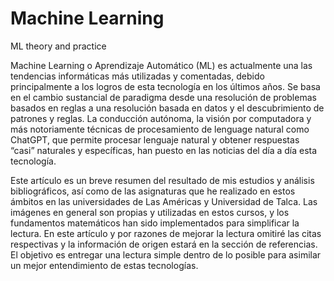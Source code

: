 # Machine Learning
ML theory and practice

Machine Learning o Aprendizaje Automático (ML) es actualmente una las tendencias informáticas más utilizadas y comentadas, debido principalmente a los logros de esta tecnología en los últimos años. Se basa en el cambio sustancial de paradigma desde una resolución de problemas basados en reglas a una resolución basada en datos y el descubrimiento de patrones y reglas. La conducción autónoma, la visión por computadora y más notoriamente técnicas de procesamiento de lenguage natural como ChatGPT, que permite procesar lenguaje natural y obtener respuestas “casi” naturales y específicas, han puesto en las noticias del día a día esta tecnología.

Este artículo es un breve resumen del resultado de mis estudios y análisis bibliográficos, así como de las asignaturas que he realizado en estos ámbitos en las universidades de Las Américas y Universidad de Talca. Las imágenes en general son propias y utilizadas en estos cursos, y los fundamentos matemáticos han sido implementados para simplificar la lectura. En este artículo y por razones de mejorar la lectura omitiré las citas respectivas y la información de origen estará en la sección de referencias. El objetivo es entregar una lectura simple dentro de lo posible para asimilar un mejor entendimiento de estas tecnologías.